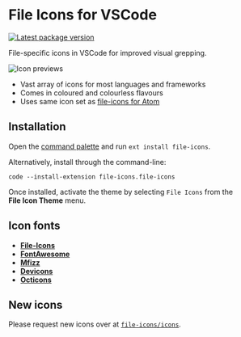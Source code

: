 File Icons for VSCode
=====================

[![Latest package version][VSC-version]][VSC-link]

File-specific icons in VSCode for improved visual grepping.

![Icon previews][]

* Vast array of icons for most languages and frameworks
* Comes in coloured and colourless flavours
* Uses same icon set as [file-icons for Atom](https://github.com/file-icons/atom)


Installation
------------
Open the [command palette] and run `ext install file-icons`.

Alternatively, install through the command-line:

	code --install-extension file-icons.file-icons

Once installed, activate the theme by selecting `File Icons` from the **File Icon Theme** menu.


Icon fonts
----------

* [**File-Icons**](https://github.com/file-icons/icons/blob/master/charmap.md) 
* [**FontAwesome**](https://fontawesome.com/v4/cheatsheet/)
* [**Mfizz**](https://github.com/file-icons/MFixx/blob/master/charmap.md)
* [**Devicons**](https://github.com/file-icons/DevOpicons/blob/master/charmap.md)
* [**Octicons**](https://octicons.github.com/)


New icons
---------
Please request new icons over at [`file-icons/icons`](https://github.com/file-icons/icons).


<!-- Referenced links --------------------------------------------------------->
[VSC-version]:     https://img.shields.io/visual-studio-marketplace/v/file-icons.file-icons?color=4c1&label=Visual%20Studio%20Marketplace
[VSC-link]:        https://marketplace.visualstudio.com/items?itemName=file-icons.file-icons
[command palette]: https://code.visualstudio.com/docs/getstarted/userinterface#_command-palette
[Icon previews]:   https://raw.githubusercontent.com/file-icons/atom/6714706f268e257100e03c9eb52819cb97ad570b/preview.png
